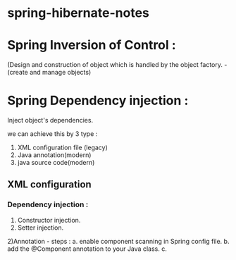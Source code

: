 # spring-hibernate-notes

# Spring Inversion of Control :

(Design and construction of object which is handled by the object factory. -(create and manage objects)

# Spring Dependency injection :

Inject object's dependencies.

we can achieve this by 3 type :

1. XML configuration file (legacy)
2. Java annotation(modern)
3. java source code(modern)

## XML configuration

### Dependency injection :

1. Constructor injection.
2. Setter injection.

2)Annotation -
steps :
a. enable component scanning in Spring config file.
b. add the @Component annotation to your Java class.
c.
